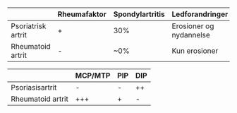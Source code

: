 ### 

|                    | Rheumafaktor | Spondylartritis | Ledforandringer         |
| ------------------ | ------------ | --------------- | ----------------------- |
| Psoriatrisk artrit | +            | 30%             | Erosioner og nydannelse |
| Rheumatoid artrit  | -            | ~0%             | Kun erosioner           |

|                   | MCP/MTP | PIP  | DIP  |
| ----------------- | ------- | ---- | ---- |
| Psoriasisartrit   | -       | -    | ++   |
| Rheumatoid artrit | +++     | +    | -    |

